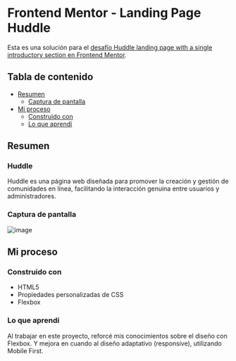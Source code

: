 # Frontend Mentor - Landing Page Huddle

Esta es una solución para el [desafío Huddle landing page with a single introductory section en Frontend Mentor](https://www.frontendmentor.io/challenges/huddle-landing-page-with-a-single-introductory-section-B_2Wvxgi0).

## Tabla de contenido

- [Resumen](#resumen)
  - [Captura de pantalla](#captura-de-pantalla)
- [Mi proceso](#mi-proceso)
  - [Construido con](#construido-con)
  - [Lo que aprendí](#lo-que-aprendí)

## Resumen

### Huddle
Huddle es una página web diseñada para promover la creación y gestión de comunidades en línea, facilitando la interacción genuina entre usuarios y administradores.

### Captura de pantalla

![image]([./design/desktop-design.jpg](https://res.cloudinary.com/dz209s6jk/image/upload/f_auto,q_auto,w_700/Challenges/m8aueljlhfwzve7zxpy7.jpg))

## Mi proceso

### Construido con

- HTML5
- Propiedades personalizadas de CSS
- Flexbox

### Lo que aprendí

Al trabajar en este proyecto, reforcé mis conocimientos sobre el diseño con Flexbox. Y mejora en cuando al diseño adaptativo (responsive), utilizando Mobile First.
